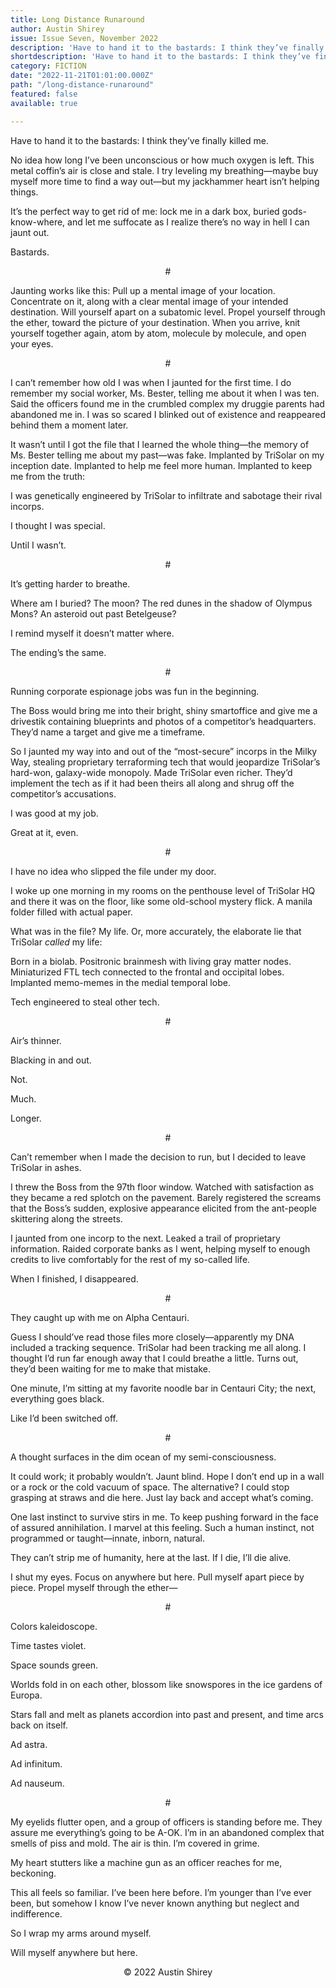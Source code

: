 ```yaml
---
title: Long Distance Runaround
author: Austin Shirey
issue: Issue Seven, November 2022
description: 'Have to hand it to the bastards: I think they’ve finally killed me. <p>No idea how long I’ve been unconscious or how much oxygen is left. This metal coffin’s air is close and stale. I try leveling my breathing—maybe buy myself more time to find a way out—but my jackhammer heart isn’t helping things.</p> <p>It’s the perfect way to get rid of me: lock me in a dark box, buried gods-know-where, and let me suffocate as I realize there’s no way in hell I can jaunt out.</p> <p>Bastards.</p>'
shortdescription: 'Have to hand it to the bastards: I think they’ve finally killed me. <p>No idea how long I’ve been unconscious or how much oxygen is left. This metal coffin’s air is close and stale. I try leveling my breathing—maybe buy myself more time to find a way out—but my jackhammer heart isn’t helping things.</p> <p>It’s the perfect way to get rid of me: lock me in a dark box, buried gods-know-where, and let me suffocate as I realize there’s no way in hell I can jaunt out.</p> <p>Bastards.</p>'
category: FICTION
date: "2022-11-21T01:01:00.000Z"
path: "/long-distance-runaround"
featured: false
available: true

---
```


Have to hand it to the bastards: I think they’ve finally killed me. 

No idea how long I’ve been unconscious or how much oxygen is left. This metal coffin’s air is close and stale. I try leveling my breathing—maybe buy myself more time to find a way out—but my jackhammer heart isn’t helping things.

It’s the perfect way to get rid of me: lock me in a dark box, buried gods-know-where, and let me suffocate as I realize there’s no way in hell I can jaunt out.

Bastards.

<p style="text-align: center;">#</p>

Jaunting works like this: Pull up a mental image of your location. Concentrate on it, along with a clear mental image of your intended destination. Will yourself apart on a subatomic level. Propel yourself through the ether, toward the picture of your destination. When you arrive, knit yourself together again, atom by atom, molecule by molecule, and open your eyes.

<p style="text-align: center;">#</p>

I can’t remember how old I was when I jaunted for the first time. I do remember my social worker, Ms. Bester, telling me about it when I was ten. Said the officers found me in the crumbled complex my druggie parents had abandoned me in. I was so scared I blinked out of existence and reappeared behind them a moment later.

It wasn’t until I got the file that I learned the whole thing—the memory of Ms. Bester telling me about my past—was fake. Implanted by TriSolar on my inception date. Implanted to help me feel more human. Implanted to keep me from the truth: 

I was genetically engineered by TriSolar to infiltrate and sabotage their rival incorps.

I thought I was special.

Until I wasn’t.

<p style="text-align: center;">#</p>

It’s getting harder to breathe.

Where am I buried? The moon? The red dunes in the shadow of Olympus Mons? An asteroid out past Betelgeuse?

I remind myself it doesn’t matter where.

The ending’s the same.

<p style="text-align: center;">#</p>

Running corporate espionage jobs was fun in the beginning. 

The Boss would bring me into their bright, shiny smartoffice and give me a drivestik containing blueprints and photos of a competitor’s headquarters. They’d name a target and give me a timeframe.

So I jaunted my way into and out of the “most-secure” incorps in the Milky Way, stealing proprietary terraforming tech that would jeopardize TriSolar’s hard-won, galaxy-wide monopoly. Made TriSolar even richer. They’d implement the tech as if it had been theirs all along and shrug off the competitor’s accusations.

I was good at my job. 

Great at it, even.

<p style="text-align: center;">#</p>

I have no idea who slipped the file under my door.

I woke up one morning in my rooms on the penthouse level of TriSolar HQ and there it was on the floor, like some old-school mystery flick. A manila folder filled with actual paper.

What was in the file? My life. Or, more accurately, the elaborate lie that TriSolar *called* my life:

Born in a biolab. Positronic brainmesh with living gray matter nodes. Miniaturized FTL tech connected to the frontal and occipital lobes. Implanted memo-memes in the medial temporal lobe.

Tech engineered to steal other tech.

<p style="text-align: center;">#</p>

Air’s thinner.

Blacking in and out. 

Not.

Much.

Longer.

<p style="text-align: center;">#</p>

Can’t remember when I made the decision to run, but I decided to leave TriSolar in ashes.

I threw the Boss from the 97th floor window. Watched with satisfaction as they became a red splotch on the pavement. Barely registered the screams that the Boss’s sudden, explosive appearance elicited from the ant-people skittering along the streets.

I jaunted from one incorp to the next. Leaked a trail of proprietary information. Raided corporate banks as I went, helping myself to enough credits to live comfortably for the rest of my so-called life.

When I finished, I disappeared. 

<p style="text-align: center;">#</p>

They caught up with me on Alpha Centauri.

Guess I should’ve read those files more closely—apparently my DNA included a tracking sequence. TriSolar had been tracking me all along. I thought I’d run far enough away that I could breathe a little. Turns out, they’d been waiting for me to make that mistake.

One minute, I’m sitting at my favorite noodle bar in Centauri City; the next, everything goes black. 

Like I’d been switched off.

<p style="text-align: center;">#</p>

A thought surfaces in the dim ocean of my semi-consciousness.

It could work; it probably wouldn’t. Jaunt blind. Hope I don’t end up in a wall or a rock or the cold vacuum of space. The alternative? I could stop grasping at straws and die here. Just lay back and accept what’s coming.

One last instinct to survive stirs in me. To keep pushing forward in the face of assured annihilation. I marvel at this feeling. Such a human instinct, not programmed or taught—innate, inborn, natural.

They can’t strip me of humanity, here at the last. If I die, I’ll die alive.

I shut my eyes. Focus on anywhere but here. Pull myself apart piece by piece. Propel myself through the ether—

<p style="text-align: center;">#</p>

Colors kaleidoscope.

Time tastes violet. 

Space sounds green.

Worlds fold in on each other, blossom like snowspores in the ice gardens of Europa.

Stars fall and melt as planets accordion into past and present, and time arcs back on itself.

Ad astra.

Ad infinitum.

Ad nauseum.

<p style="text-align: center;">#</p>

My eyelids flutter open, and a group of officers is standing before me. They assure me everything’s going to be A-OK. I’m in an abandoned complex that smells of piss and mold. The air is thin. I’m covered in grime. 

My heart stutters like a machine gun as an officer reaches for me, beckoning.

This all feels so familiar. I’ve been here before. I’m younger than I’ve ever been, but somehow I know I’ve never known anything but neglect and indifference. 

So I wrap my arms around myself. 

Will myself anywhere but here.


<p style="text-align: center;">© 2022 Austin Shirey</p>